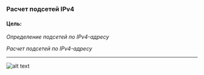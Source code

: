 ### Расчет подсетей IPv4

#### Цель:
*Определение подсетей по IPv4-адресу*

*Расчет подсетей по IPv4-адресу*
___
![alt text](https://github.com/Eliminir/OTUSLABS/blob/Labs/LAB3/1.JPG)
